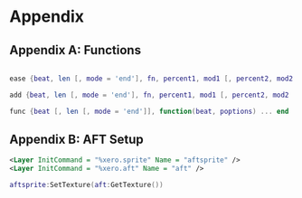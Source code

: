 # Appendix
## Appendix A: Functions
```lua

ease {beat, len [, mode = 'end'], fn, percent1, mod1 [, percent2, mod2 ...] [, plr = pn]}

add {beat, len [, mode = 'end'], fn, percent1, mod1 [, percent2, mod2 ...] [, plr = pn]}

func {beat [, len [, mode = 'end']], function(beat, poptions) ... end [, defer = true]}

```
## Appendix B: AFT Setup
```xml
<Layer InitCommand = "%xero.sprite" Name = "aftsprite" />
<Layer InitCommand = "%xero.aft" Name = "aft" />
```
```lua
aftsprite:SetTexture(aft:GetTexture())
```